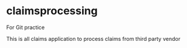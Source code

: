 # claimsprocessing
For Git practice

This is all claims application to process claims from third party vendor
